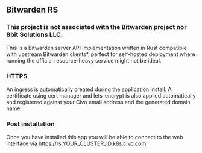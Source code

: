 ## Bitwarden RS

### This project is not associated with the Bitwarden project nor 8bit Solutions LLC.

This is a Bitwarden server API implementation written in Rust compatible with upstream Bitwarden clients*, perfect for self-hosted deployment where running the official resource-heavy service might not be ideal.

### HTTPS

An ingress is automatically created during the application install. A certificate using cert manager and lets-encrypt is also applied automatically and registered against your Civo email address and the generated domain name.

### Post installation

Once you have installed this app you will be able to connect to the web interface via https://rs.YOUR_CLUSTER_ID.k8s.civo.com



